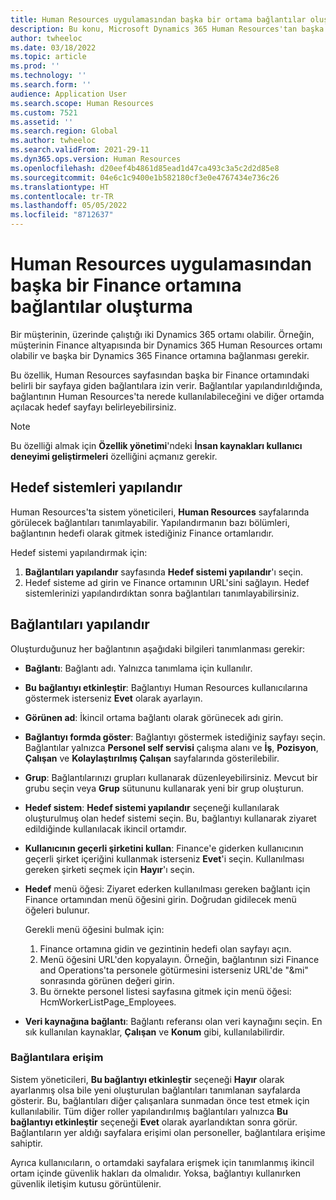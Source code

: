 ```yaml
---
title: Human Resources uygulamasından başka bir ortama bağlantılar oluşturma
description: Bu konu, Microsoft Dynamics 365 Human Resources'tan başka bir Dynamics 365 ortamına bağlantı oluşturmayı açıklamaktadır.
author: twheeloc
ms.date: 03/18/2022
ms.topic: article
ms.prod: ''
ms.technology: ''
ms.search.form: ''
audience: Application User
ms.search.scope: Human Resources
ms.custom: 7521
ms.assetid: ''
ms.search.region: Global
ms.author: twheeloc
ms.search.validFrom: 2021-29-11
ms.dyn365.ops.version: Human Resources
ms.openlocfilehash: d20eef4b4861d85ead1d47ca493c3a5c2d2d85e8
ms.sourcegitcommit: 04e6c1c9400e1b582180cf3e0e4767434e736c26
ms.translationtype: HT
ms.contentlocale: tr-TR
ms.lasthandoff: 05/05/2022
ms.locfileid: "8712637"
---
```

# <a name="create-links-from-human-resources-to-another-finance-environment"></a>Human Resources uygulamasından başka bir Finance ortamına bağlantılar oluşturma

Bir müşterinin, üzerinde çalıştığı iki Dynamics 365 ortamı olabilir. Örneğin, müşterinin Finance altyapısında bir Dynamics 365 Human Resources ortamı olabilir ve başka bir Dynamics 365 Finance ortamına bağlanması gerekir. 

Bu özellik, Human Resources sayfasından başka bir Finance ortamındaki belirli bir sayfaya giden bağlantılara izin verir. Bağlantılar yapılandırıldığında, bağlantının Human Resources'ta nerede kullanılabileceğini ve diğer ortamda açılacak hedef sayfayı belirleyebilirsiniz.

> [!Note] 
> Bu özelliği almak için **Özellik yönetimi**'ndeki **İnsan kaynakları kullanıcı deneyimi geliştirmeleri** özelliğini açmanız gerekir.

## <a name="configure-target-systems"></a>Hedef sistemleri yapılandır

Human Resources'ta sistem yöneticileri, **Human Resources** sayfalarında görülecek bağlantıları tanımlayabilir. Yapılandırmanın bazı bölümleri, bağlantının hedefi olarak gitmek istediğiniz Finance ortamlarıdır. 

Hedef sistemi yapılandırmak için:
1. **Bağlantıları yapılandır** sayfasında **Hedef sistemi yapılandır**'ı seçin.  
2. Hedef sisteme ad girin ve Finance ortamının URL'sini sağlayın. Hedef sistemlerinizi yapılandırdıktan sonra bağlantıları tanımlayabilirsiniz.

## <a name="configure-links"></a>Bağlantıları yapılandır

Oluşturduğunuz her bağlantının aşağıdaki bilgileri tanımlanması gerekir:
 - **Bağlantı**: Bağlantı adı. Yalnızca tanımlama için kullanılır.
 - **Bu bağlantıyı etkinleştir**: Bağlantıyı Human Resources kullanıcılarına göstermek isterseniz **Evet** olarak ayarlayın.
 - **Görünen ad**: İkincil ortama bağlantı olarak görünecek adı girin. 
 - **Bağlantıyı formda göster**: Bağlantıyı göstermek istediğiniz sayfayı seçin. Bağlantılar yalnızca **Personel self servisi** çalışma alanı ve **İş**, **Pozisyon**, **Çalışan** ve **Kolaylaştırılmış Çalışan** sayfalarında gösterilebilir.
 - **Grup**: Bağlantılarınızı grupları kullanarak düzenleyebilirsiniz. Mevcut bir grubu seçin veya **Grup** sütununu kullanarak yeni bir grup oluşturun.
 - **Hedef sistem**: **Hedef sistemi yapılandır** seçeneği kullanılarak oluşturulmuş olan hedef sistemi seçin. Bu, bağlantıyı kullanarak ziyaret edildiğinde kullanılacak ikincil ortamdır.
 - **Kullanıcının geçerli şirketini kullan**: Finance'e giderken kullanıcının geçerli şirket içeriğini kullanmak isterseniz **Evet**'i seçin. Kullanılması gereken şirketi seçmek için **Hayır**'ı seçin.
 - **Hedef** menü öğesi: Ziyaret ederken kullanılması gereken bağlantı için Finance ortamından menü öğesini girin. Doğrudan gidilecek menü öğeleri bulunur. 

   Gerekli menü öğesini bulmak için:
   1. Finance ortamına gidin ve gezintinin hedefi olan sayfayı açın. 
   2. Menü öğesini URL'den kopyalayın. Örneğin, bağlantının sizi Finance and Operations'ta personele götürmesini isterseniz URL'de "&mi" sonrasında görünen değeri girin. 
   3. Bu örnekte personel listesi sayfasına gitmek için menü öğesi: HcmWorkerListPage_Employees.

 - **Veri kaynağına bağlantı**: Bağlantı referansı olan veri kaynağını seçin. En sık kullanılan kaynaklar, **Çalışan** ve **Konum** gibi, kullanılabilirdir.

### <a name="access-to-links"></a>Bağlantılara erişim

Sistem yöneticileri, **Bu bağlantıyı etkinleştir** seçeneği **Hayır** olarak ayarlanmış olsa bile yeni oluşturulan bağlantıları tanımlanan sayfalarda gösterir. Bu, bağlantıları diğer çalışanlara sunmadan önce test etmek için kullanılabilir. Tüm diğer roller yapılandırılmış bağlantıları yalnızca **Bu bağlantıyı etkinleştir** seçeneği **Evet** olarak ayarlandıktan sonra görür. Bağlantıların yer aldığı sayfalara erişimi olan personeller, bağlantılara erişime sahiptir.

Ayrıca kullanıcıların, o ortamdaki sayfalara erişmek için tanımlanmış ikincil ortam içinde güvenlik hakları da olmalıdır. Yoksa, bağlantıyı kullanırken güvenlik iletişim kutusu görüntülenir.

